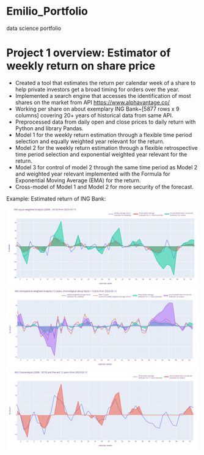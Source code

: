 # Emilio_Portfolio
data science portfolio
# Project 1 overview: Estimator of weekly return on share price
* Created a tool that estimates the return per calendar week of a share to help private investors get a broad timing for orders over the year. 
* Implemented a search engine that accesses the identification of most shares on the market from API https://www.alphavantage.co/
* Working per share on about exemplary ING Bank~[5877 rows x 9 columns] covering 20+ years of historical data from same API.
* Preprocessed data from daily open and close prices to daily return with Python and library Pandas.
* Model 1 for the weekly return estimation through a flexible time period selection and equally weighted year relevant for the return.
* Model 2 for the weekly return estimation through a flexible retrospective time period selection and exponential weighted year relevant for the return.
* Model 3 for control of model 2 through the same time period as Model 2 and weighted year relevant implemented with the Formula for Exponential Moving Average (EMA) for the return.
* Cross-model of Model 1 and Model 2 for more security of the forecast.

Example: Estimated return of ING Bank:

![](/Images/INGreturnanalysis20082010.jpg)
![](/Images/INGretrospectivereturnanalysis12years.jpg)
![](/Images/INGreturncrossanalysis2008201012years.jpg)
